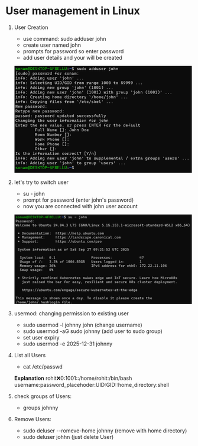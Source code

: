 # User management in Linux

1. User Creation

    - use command: sudo adduser john
    - create user named john
    - prompts for password so enter password
    - add user details and your will be created

    ![Add User](images/adduser.png)

2. let's try to switch user

    - su - john
    - prompt for password (enter john's password)
    - now you are connected with john user account

    ![Add User](images/changeuser.png)

3. usermod:  changing permission to existing user
    - sudo usermod -l johnny john (change username)
    - sudo usermod -aG sudo johnny (add user to sudo group)
    - set user expiry
    - sudo usermod -e 2025-12-31 johnny

4. List all Users

    - cat /etc/passwd

    **Explanation**
    rohit:x:0:1001::/home/rohit:/bin/bash
    username:password_placehoder:UID:GID::home_directory:shell

5. check groups of Users:

    - groups johnny

6. Remove Users:
    - sudo deluser --romeve-home johnny (remove with home directory)
    - sudo deluser johhn (just delete User)


